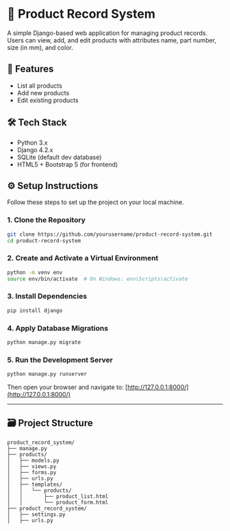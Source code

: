 # 🧾 Product Record System

A simple Django-based web application for managing product records. Users can view, add, and edit products with attributes name, part number, size (in mm), and color.

## 🚀 Features

- List all products
- Add new products
- Edit existing products

## 🛠️ Tech Stack

- Python 3.x
- Django 4.2.x
- SQLite (default dev database)
- HTML5 + Bootstrap 5 (for frontend)

## ⚙️ Setup Instructions

Follow these steps to set up the project on your local machine.

### 1. Clone the Repository

```bash
git clone https://github.com/yourusername/product-record-system.git
cd product-record-system
```

### 2. Create and Activate a Virtual Environment

```bash
python -m venv env
source env/bin/activate  # On Windows: env\Scripts\activate
```

### 3. Install Dependencies

```bash
pip install django
```

### 4. Apply Database Migrations

```bash
python manage.py migrate
```

### 5. Run the Development Server

```bash
python manage.py runserver
```

Then open your browser and navigate to: [http://127.0.0.1:8000/](http://127.0.0.1:8000/)

---


## 🗃 Project Structure

```
product_record_system/
├── manage.py
├── products/
│   ├── models.py
│   ├── views.py
│   ├── forms.py
│   ├── urls.py
│   ├── templates/
│   │   └── products/
│   │       ├── product_list.html
│   │       └── product_form.html
├── product_record_system/
│   ├── settings.py
│   ├── urls.py
```
